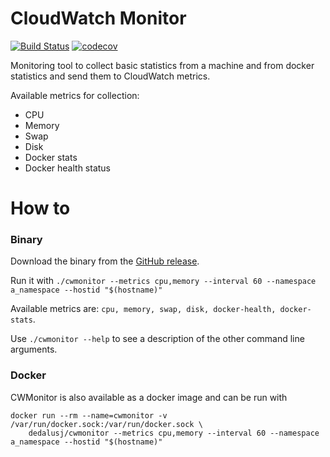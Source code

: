 CloudWatch Monitor
==================

[![Build Status](https://travis-ci.org/dedalusj/cwmonitor.svg?branch=master)](https://travis-ci.org/dedalusj/cwmonitor) [![codecov](https://codecov.io/gh/dedalusj/cwmonitor/branch/master/graph/badge.svg)](https://codecov.io/gh/dedalusj/cwmonitor)

Monitoring tool to collect basic statistics from a machine and from docker statistics and send them to CloudWatch metrics.

Available metrics for collection:

- CPU
- Memory
- Swap
- Disk
- Docker stats
- Docker health status

# How to

### Binary

Download the binary from the [GitHub release](https://github.com/dedalusj/cwmonitor/releases).

Run it with `./cwmonitor --metrics cpu,memory --interval 60 --namespace a_namespace --hostid "$(hostname)"`

Available metrics are: `cpu, memory, swap, disk, docker-health, docker-stats`.

Use `./cwmonitor --help` to see a description of the other command line arguments.

### Docker

CWMonitor is also available as a docker image and can be run with

    docker run --rm --name=cwmonitor -v /var/run/docker.sock:/var/run/docker.sock \
        dedalusj/cwmonitor --metrics cpu,memory --interval 60 --namespace a_namespace --hostid "$(hostname)"

